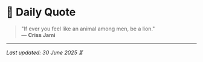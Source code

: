 # 📜 Daily Quote

> "If ever you feel like an animal among men, be a lion."  
> — **Criss Jami**

---

_Last updated: 30 June 2025 ⏳_
